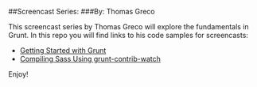 ##Screencast Series: 
###By: Thomas Greco

This screencast series by Thomas Greco will explore the fundamentals in Grunt. In this repo you will find links to his code samples for screencasts:


- [Getting Started with Grunt](https://github.com/learnable-content/spp-gruntjs-tg/tree/1_getting_started)
- [Compiling Sass Using grunt-contrib-watch](https://github.com/learnable-content/spp-gruntjs-tg/tree/2_compiling_sass)




Enjoy!
